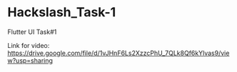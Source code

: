 # Hackslash_Task-1
Flutter UI Task#1

Link for video: https://drive.google.com/file/d/1vJHnF6Ls2XzzcPhU_7QLk8Qf6kYlvas9/view?usp=sharing
